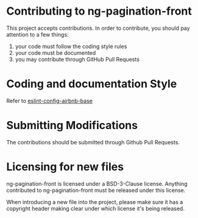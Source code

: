# Contributing to ng-pagination-front

This project accepts contributions. In order to contribute, you should
pay attention to a few things:

1. your code must follow the coding style rules
2. your code must be documented
3. you may contribute through GitHub Pull Requests

# Coding and documentation Style

Refer to [eslint-config-airbnb-base](https://github.com/airbnb/javascript/tree/master/packages/eslint-config-airbnb-base)

# Submitting Modifications

The contributions should be submitted through Github Pull Requests.

# Licensing for new files

ng-pagination-front is licensed under a BSD-3-Clause license. Anything
contributed to ng-pagination-front must be released under this license.

When introducing a new file into the project, please make sure it has a
copyright header making clear under which license it's being released.
